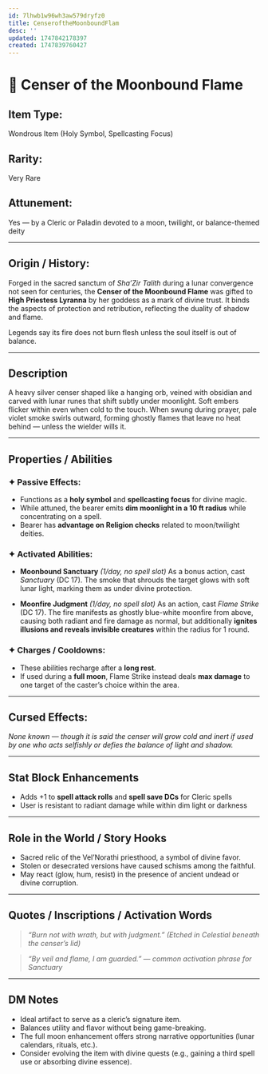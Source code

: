 ```yaml
---
id: 7lhwb1w96wh3aw579dryfz0
title: CenseroftheMoonboundFlam
desc: ''
updated: 1747842178397
created: 1747839760427
---
```

# 🧭 **Censer of the Moonbound Flame**

## **Item Type:**

Wondrous Item (Holy Symbol, Spellcasting Focus)

## **Rarity:**

Very Rare

## **Attunement:**

Yes — by a Cleric or Paladin devoted to a moon, twilight, or balance-themed deity

---

## **Origin / History:**

Forged in the sacred sanctum of *Sha’Zir Talith* during a lunar convergence not seen for centuries, the **Censer of the Moonbound Flame** was gifted to **High Priestess Lyranna** by her goddess as a mark of divine trust. It binds the aspects of protection and retribution, reflecting the duality of shadow and flame.

Legends say its fire does not burn flesh unless the soul itself is out of balance.

---

## **Description**

A heavy silver censer shaped like a hanging orb, veined with obsidian and carved with lunar runes that shift subtly under moonlight. Soft embers flicker within even when cold to the touch. When swung during prayer, pale violet smoke swirls outward, forming ghostly flames that leave no heat behind — unless the wielder wills it.

---

## **Properties / Abilities**

### ✦ Passive Effects:

* Functions as a **holy symbol** and **spellcasting focus** for divine magic.
* While attuned, the bearer emits **dim moonlight in a 10 ft radius** while concentrating on a spell.
* Bearer has **advantage on Religion checks** related to moon/twilight deities.

### ✦ Activated Abilities:

* **Moonbound Sanctuary** *(1/day, no spell slot)*
  As a bonus action, cast *Sanctuary* (DC 17). The smoke that shrouds the target glows with soft lunar light, marking them as under divine protection.

* **Moonfire Judgment** *(1/day, no spell slot)*
  As an action, cast *Flame Strike* (DC 17). The fire manifests as ghostly blue-white moonfire from above, causing both radiant and fire damage as normal, but additionally **ignites illusions and reveals invisible creatures** within the radius for 1 round.

### ✦ Charges / Cooldowns:

* These abilities recharge after a **long rest**.
* If used during a **full moon**, Flame Strike instead deals **max damage** to one target of the caster’s choice within the area.

---

## **Cursed Effects:**

*None known — though it is said the censer will grow cold and inert if used by one who acts selfishly or defies the balance of light and shadow.*

---

## **Stat Block Enhancements**

* Adds +1 to **spell attack rolls** and **spell save DCs** for Cleric spells
* User is resistant to radiant damage while within dim light or darkness

---

## **Role in the World / Story Hooks**

* Sacred relic of the Vel’Norathi priesthood, a symbol of divine favor.
* Stolen or desecrated versions have caused schisms among the faithful.
* May react (glow, hum, resist) in the presence of ancient undead or divine corruption.

---

## **Quotes / Inscriptions / Activation Words**

> *“Burn not with wrath, but with judgment.”*
> *(Etched in Celestial beneath the censer’s lid)*

> *“By veil and flame, I am guarded.”* — *common activation phrase for Sanctuary*

---

## **DM Notes**

* Ideal artifact to serve as a cleric’s signature item.
* Balances utility and flavor without being game-breaking.
* The full moon enhancement offers strong narrative opportunities (lunar calendars, rituals, etc.).
* Consider evolving the item with divine quests (e.g., gaining a third spell use or absorbing divine essence).